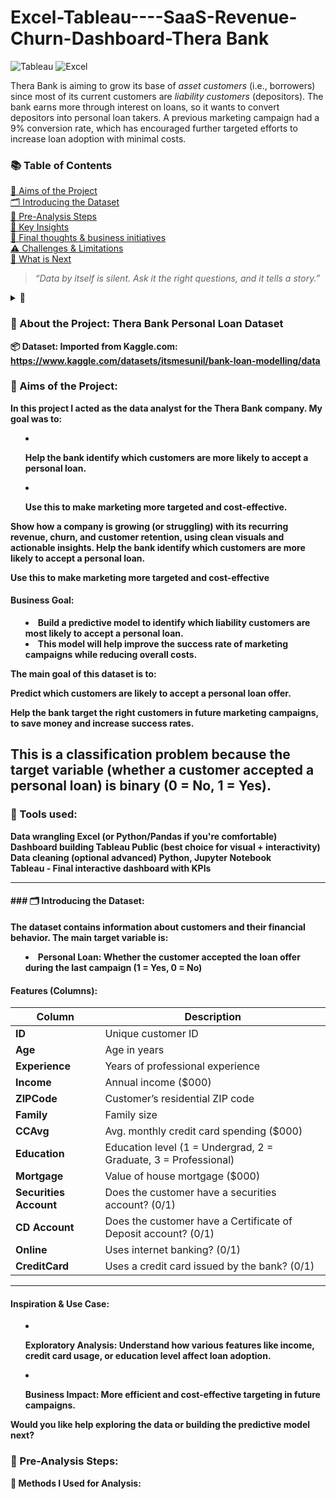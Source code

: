 # Excel-Tableau----SaaS-Revenue-Churn-Dashboard-Thera Bank

 
![Tableau](https://img.shields.io/badge/-Tableau-E97627?style=for-the-badge&logo=tableau&logoColor=white)
![Excel](https://img.shields.io/badge/-Excel-217346?style=for-the-badge&logo=microsoft-excel&logoColor=white)

Thera Bank is aiming to grow its base of *asset customers* (i.e., borrowers) since most of its current customers are *liability customers* (depositors). The bank earns more through interest on loans, so it wants to convert depositors into personal loan takers. A previous marketing campaign had a 9% conversion rate, which has encouraged further targeted efforts to increase loan adoption with minimal costs.

### 📚 Table of Contents

 [🎯 Aims of the Project](#-aims-of-the-project) <br>
 [🗂️ Introducing the Dataset](#️-introducing-the-dataset)   <br>
 [🧹 Pre-Analysis Steps](#-pre-analysis-steps)   <br>
 [🎯 Key Insights](#-key-insights) <br>
 [💼 Final thoughts & business initiatives](#-final-thoughts--business-initiatives) <br>
 [⚠️ Challenges & Limitations](#-challenges--limitations) <br>
 [🚀 What is Next](#-what-is-next)
 > *“Data by itself is silent. Ask it the right questions, and it tells a story.”*
<details>
<summary><strong>📌 

 
### 🧠 About the Project: Thera Bank Personal Loan Dataset
📦 Dataset:
Imported from Kaggle.com: https://www.kaggle.com/datasets/itsmesunil/bank-loan-modelling/data

### 🎯 Aims of the Project:

In this project I acted as the data analyst for the Thera Bank company. My goal was to:
* Help the bank identify which customers are more likely to accept a personal loan.

* Use this to make marketing more targeted and cost-effective. 

 Show how a company is growing (or struggling) with its recurring revenue, churn, and customer retention, using clean visuals and actionable insights.
Help the bank identify which customers are more likely to accept a personal loan.

Use this to make marketing more targeted and cost-effective
 
#### **Business Goal:**

* Build a **predictive model** to identify which liability customers are most likely to accept a **personal loan**.
* This model will help improve the **success rate of marketing campaigns** while **reducing overall costs**.

The main goal of this dataset is to:

Predict which customers are likely to accept a personal loan offer.

Help the bank target the right customers in future marketing campaigns, to save money and increase success rates.

This is a classification problem because the target variable (whether a customer accepted a personal loan) is binary (0 = No, 1 = Yes).
---



### 🚀 Tools used:
Data wrangling	Excel  (or Python/Pandas if you're comfortable) <br>
Dashboard building	Tableau Public (best choice for visual + interactivity)   <br>
Data cleaning (optional advanced)	Python, Jupyter Notebook  <br>
Tableau -  Final interactive dashboard with KPIs 



---

#### ### 🗂️ Introducing the Dataset:

The dataset contains information about customers and their financial behavior. The main **target variable** is:

* **Personal Loan**: Whether the customer accepted the loan offer during the last campaign (1 = Yes, 0 = No)

#### **Features (Columns):**

| Column                 | Description                                                     |
| ---------------------- | --------------------------------------------------------------- |
| **ID**                 | Unique customer ID                                              |
| **Age**                | Age in years                                                    |
| **Experience**         | Years of professional experience                                |
| **Income**             | Annual income (\$000)                                           |
| **ZIPCode**            | Customer’s residential ZIP code                                 |
| **Family**             | Family size                                                     |
| **CCAvg**              | Avg. monthly credit card spending (\$000)                       |
| **Education**          | Education level (1 = Undergrad, 2 = Graduate, 3 = Professional) |
| **Mortgage**           | Value of house mortgage (\$000)                                 |
| **Securities Account** | Does the customer have a securities account? (0/1)              |
| **CD Account**         | Does the customer have a Certificate of Deposit account? (0/1)  |
| **Online**             | Uses internet banking? (0/1)                                    |
| **CreditCard**         | Uses a credit card issued by the bank? (0/1)                    |

---

#### **Inspiration & Use Case:**

* **Exploratory Analysis**: Understand how various features like income, credit card usage, or education level affect loan adoption.

* **Business Impact**: More efficient and cost-effective targeting in future campaigns.

Would you like help exploring the data or building the predictive model next?

### 🧹 Pre-Analysis Steps:
🎯 Methods I Used for Analysis:   </strong> </summary> 

- Exploratory Data Analysis (EDA): Investigated data structure, table relationships, and schema to understand the database.
